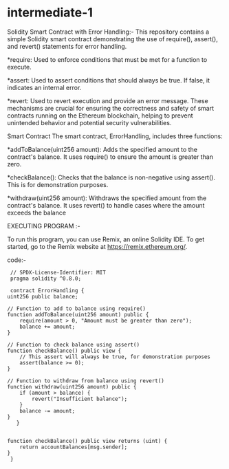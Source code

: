 # intermediate-1
Solidity Smart Contract with Error Handling:-
This repository contains a simple Solidity smart contract demonstrating the use of require(), assert(), and revert() statements for error handling.


*require: Used to enforce conditions that must be met for a function to execute.

*assert: Used to assert conditions that should always be true. If false, it indicates an internal error.

*revert: Used to revert execution and provide an error message.
These mechanisms are crucial for ensuring the correctness and safety of smart contracts running on the Ethereum blockchain, helping to prevent unintended behavior and potential security vulnerabilities.

Smart Contract
The smart contract, ErrorHandling, includes three functions:

*addToBalance(uint256 amount): Adds the specified amount to the contract's balance. It uses require() to ensure the amount is greater than zero.

*checkBalance(): Checks that the balance is non-negative using assert(). This is for demonstration purposes.

*withdraw(uint256 amount): Withdraws the specified amount from the contract's balance. It uses revert() to handle cases where the amount exceeds the balance

EXECUTING PROGRAM :-

To run this program, you can use Remix, an online Solidity IDE. To get started, go to the Remix website at https://remix.ethereum.org/.


code:-


     // SPDX-License-Identifier: MIT
     pragma solidity ^0.8.0;

     contract ErrorHandling {
    uint256 public balance;

    // Function to add to balance using require()
    function addToBalance(uint256 amount) public {
        require(amount > 0, "Amount must be greater than zero");
        balance += amount;
    }

    // Function to check balance using assert()
    function checkBalance() public view {
        // This assert will always be true, for demonstration purposes
        assert(balance >= 0);
    }

    // Function to withdraw from balance using revert()
    function withdraw(uint256 amount) public {
        if (amount > balance) {
            revert("Insufficient balance");
        }
        balance -= amount;
    }
       }


    function checkBalance() public view returns (uint) {
        return accountBalances[msg.sender];
    }
     }


